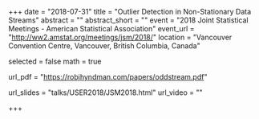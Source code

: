 +++
date = "2018-07-31"
title = "Outlier Detection in Non-Stationary Data Streams"
abstract = ""
abstract_short = ""
event = "2018 Joint Statistical Meetings - American Statistical Association"
event_url = "http://ww2.amstat.org/meetings/jsm/2018/"
location = "Vancouver Convention Centre, Vancouver, British Columbia, Canada"
  
  
selected = false
math = true
  
url_pdf = "https://robjhyndman.com/papers/oddstream.pdf"
  
url_slides = "talks/USER2018/JSM2018.html"
url_video = ""
  
+++
    
    
    
    
